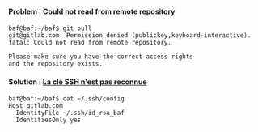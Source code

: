 

#### Problem : Could not read from remote repository 
```shell
baf@baf:~/baf$ git pull
git@gitlab.com: Permission denied (publickey,keyboard-interactive).
fatal: Could not read from remote repository.

Please make sure you have the correct access rights
and the repository exists.
```
#### Solution : [La clé SSH n'est pas reconnue](https://stackoverflow.com/questions/4565700/how-to-specify-the-private-ssh-key-to-use-when-executing-shell-command-on-git)
```shell
baf@baf:~/baf$ cat ~/.ssh/config 
Host gitlab.com
  IdentityFile ~/.ssh/id_rsa_baf
  IdentitiesOnly yes
```